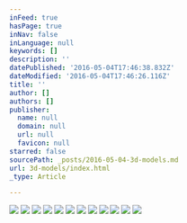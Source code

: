 ```yaml
---
inFeed: true
hasPage: true
inNav: false
inLanguage: null
keywords: []
description: ''
datePublished: '2016-05-04T17:46:38.832Z'
dateModified: '2016-05-04T17:46:26.116Z'
title: ''
author: []
authors: []
publisher:
  name: null
  domain: null
  url: null
  favicon: null
starred: false
sourcePath: _posts/2016-05-04-3d-models.md
url: 3d-models/index.html
_type: Article

---
```

![](https://the-grid-user-content.s3-us-west-2.amazonaws.com/cbc15303-dc76-4948-ba4c-030fda42ffa0.jpg)
![](https://the-grid-user-content.s3-us-west-2.amazonaws.com/22190176-1bba-46b3-b4c4-b008950a167c.jpg)
![](https://the-grid-user-content.s3-us-west-2.amazonaws.com/96171dc4-3564-469f-aeb6-f1f8586df36f.jpg)
![](https://the-grid-user-content.s3-us-west-2.amazonaws.com/fb422d6d-0911-4a07-9a75-428d583692c6.jpg)
![](https://the-grid-user-content.s3-us-west-2.amazonaws.com/138e0528-a0bd-44df-b805-094711779ca8.jpg)
![](https://the-grid-user-content.s3-us-west-2.amazonaws.com/194786ae-5a9a-4e82-a888-4e6180fda45b.jpg)
![](https://the-grid-user-content.s3-us-west-2.amazonaws.com/1e5091da-a5ff-4d49-8f26-4a5070303a85.jpg)
![](https://the-grid-user-content.s3-us-west-2.amazonaws.com/0778ff1d-2dfe-403b-8260-c3ef25b70b15.jpg)
![](https://the-grid-user-content.s3-us-west-2.amazonaws.com/eac42ef5-b163-4865-ac3e-a5fe50781dac.jpg)
![](https://the-grid-user-content.s3-us-west-2.amazonaws.com/1e431e15-a0d6-46f8-a146-fb36fe8183d9.jpg)
![](https://the-grid-user-content.s3-us-west-2.amazonaws.com/ea07aa57-b32a-4909-9766-8f7bec6b7989.jpg)
![](https://the-grid-user-content.s3-us-west-2.amazonaws.com/b9c87d5a-a86c-47b9-964e-dc7fdad7fb8f.jpg)